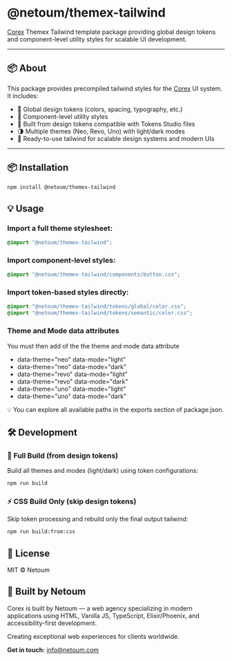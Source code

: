 # @netoum/themex-tailwind

[Corex](https://www.npmjs.com/package/@netoum/corex) Themex Tailwind template package providing global design tokens and component-level utility styles for scalable UI development.

---

## 📦 About

This package provides precompiled tailwind styles for the [Corex](https://netoum.com/corex) UI system. It includes:

- 🎨 Global design tokens (colors, spacing, typography, etc.)
- 🧩 Component-level utility styles
- 🔧 Built from design tokens compatible with Tokens Studio files 
- 🌗 Multiple themes (Neo, Revo, Uno) with light/dark modes
- 🚀 Ready-to-use tailwind for scalable design systems and modern UIs
---

## 📦 Installation

```bash
npm install @netoum/themex-tailwind
```

## 💡 Usage

### Import a full theme stylesheet:

```css
@import "@netoum/themex-tailwind";
```

### Import component-level styles:

```css
@import "@netoum/themex-tailwind/components/button.css";
```

### Import token-based styles directly:

```css
@import "@netoum/themex-tailwind/tokens/global/color.css";
@import "@netoum/themex-tailwind/tokens/semantic/color.css";
```

### Theme and Mode data attributes
You must then add of the the theme and mode data attribute

- data-theme="neo" data-mode="light"
- data-theme="neo" data-mode="dark"
- data-theme="revo" data-mode="light"
- data-theme="revo" data-mode="dark"
- data-theme="uno" data-mode="light"
- data-theme="uno" data-mode="dark"


💡 You can explore all available paths in the exports section of package.json.

## 🛠️ Development

### 🔧 Full Build (from design tokens)

Build all themes and modes (light/dark) using token configurations:

```bash
npm run build
```

### ⚡ CSS Build Only (skip design tokens)

Skip token processing and rebuild only the final output tailwind:

```bash
npm run build:from:css
```

## 📜 License

MIT © Netoum

## 🤝 Built by Netoum

Corex is built by Netoum — a web agency specializing in modern applications using HTML, Vanilla JS, TypeScript, Elixir/Phoenix, and accessibility-first development.

Creating exceptional web experiences for clients worldwide.

**Get in touch:** info@netoum.com